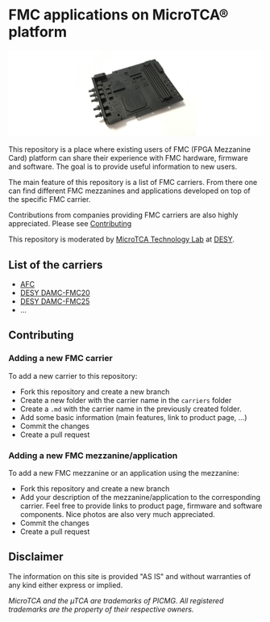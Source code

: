 # FMC applications on MicroTCA® platform

![FMC mezzanine](fmc_anonymous.jpg)

This repository is a place where existing users of FMC (FPGA Mezzanine Card)
platform can share their experience with FMC hardware, firmware and software.
The goal is to provide useful information to new users.

The main feature of this repository is a list of FMC carriers. From there one
can find different FMC mezzanines and applications developed on top of the
specific FMC carrier.

Contributions from companies providing FMC carriers are also highly appreciated.
Please see [Contributing](#contributing)

This repository is moderated by [MicroTCA Technology Lab](https://techlab.desy.de)
at [DESY](https://www.desy.de).


## List of the carriers

  - [AFC](carriers/afc/afc.md)
  - [DESY DAMC-FMC20](carriers/damc-fmc20/damc-fmc20.md)
  - [DESY DAMC-FMC25](carriers/damc-fmc25/damc-fmc25.md)
  - ...


## Contributing

### Adding a new FMC carrier

To add a new carrier to this repository:

  - Fork this repository and create a new branch
  - Create a new folder with the carrier name in the `carriers` folder
  - Create a `.md` with the carrier name in the previously created folder.
  - Add some basic information (main features, link to product page, ...)
  - Commit the changes
  - Create a pull request


### Adding a new FMC mezzanine/application

To add a new FMC mezzanine or an application using the mezzanine:

  - Fork this repository and create a new branch
  - Add your description of the mezzanine/application to the corresponding
    carrier. Feel free to provide links to product page, firmware and software
    components. Nice photos are also very much appreciated.
  - Commit the changes
  - Create a pull request


## Disclaimer

The information on this site is provided "AS IS" and without warranties of any
kind either express or implied.

*MicroTCA and the µTCA are trademarks of PICMG. All registered trademarks are 
the property of their respective owners.* 
